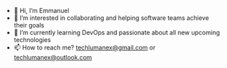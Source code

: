 - 👋 Hi, I’m Emmanuel
- 👀 I’m interested in collaborating and helping software teams achieve their goals
- 🌱 I’m currently learning DevOps and passionate about all new upcoming technologies
- 📫 How to reach me? techlumanex@gmail.com or techlumanex@outlook.com

<!---
cloudlumanex/cloudlumanex is a ✨ special ✨ repository because its `README.md` (this file) appears on your GitHub profile.
You can click the Preview link to take a look at your changes.
--->
